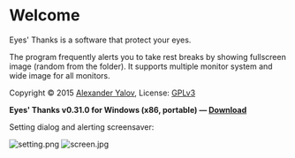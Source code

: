 # Welcome #

Eyes' Thanks is a software that protect your eyes. 

The program frequently alerts you to take rest breaks by showing fullscreen image (random from the folder).
It supports multiple monitor system and wide image for all monitors.

Copyright © 2015 [Alexander Yalov](mailto:alexander.yalov@gmail.com), License: [GPLv3](http://www.gnu.org/licenses/gpl-3.0.html)

**Eyes' Thanks v0.31.0 for Windows (x86, portable) — [Download](https://bitbucket.org/flart/eyes-thanks/downloads/EyesThanks_v0.31.0.zip)**

Setting dialog and alerting screensaver:

![setting.png](https://bitbucket.org/repo/rr7nxk/images/3635807857-setting.png)
![screen.jpg](https://bitbucket.org/repo/rr7nxk/images/4033221739-screen.jpg)
